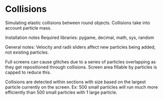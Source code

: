 # Collisions
Simulating elastic collisions between round objects. Collisions take into account particle mass.

Installation notes
Required libraries: pygame, decimal, math, sys, random

General notes:
Velocity and radii sliders affect new particles being added, not existing particles.

Full screens can cause glitches due to a series of particles overlapping as they get repositioned through collisions. Screen area fillable by particles is capped to reduce this.

Collisions are detected within sections with size based on the largest particle currently on the screen. Ex: 500 small particles will run much more efficiently than 500 small particles with 1 large particle.


